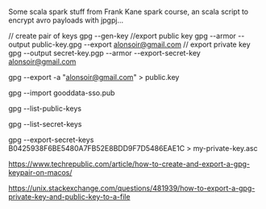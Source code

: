 Some scala spark stuff from Frank Kane spark course, an scala script to encrypt avro payloads with jpgpj...

// create pair of keys
gpg --gen-key
//export public key 
gpg --armor --output public-key.gpg --export alonsoir@gmail.com
// export private key
gpg --output secret-key.pgp --armor --export-secret-key alonsoir@gmail.com


gpg --export -a "alonsoir@gmail.com" > public.key

gpg --import gooddata-sso.pub

gpg --list-public-keys

gpg --list-secret-keys

gpg --export-secret-keys B0425938F6BE5480A7FB52E8BDD9F7D5486EAE1C > my-private-key.asc


https://www.techrepublic.com/article/how-to-create-and-export-a-gpg-keypair-on-macos/

https://unix.stackexchange.com/questions/481939/how-to-export-a-gpg-private-key-and-public-key-to-a-file

